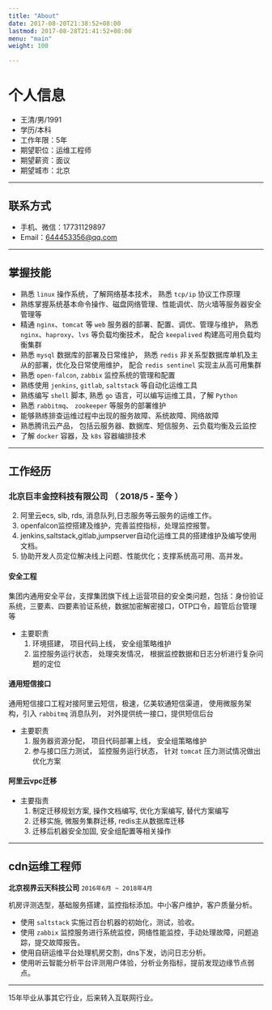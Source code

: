 ```yaml
---
title: "About"
date: 2017-08-20T21:38:52+08:00
lastmod: 2017-08-28T21:41:52+08:00
menu: "main"
weight: 100

---
```



# 个人信息

- 王清/男/1991
- 学历/本科
- 工作年限：5年
- 期望职位：运维工程师
- 期望薪资：面议
- 期望城市：北京

---

## 联系方式

- 手机、微信：17731129897
- Email：644453356@qq.com

---

## 掌握技能

* 熟悉 `linux` 操作系统，了解网络基本技术， 熟悉 `tcp/ip` 协议工作原理
* 熟练掌握系统基本命令操作、磁盘网络管理、性能调优、防火墙等服务器安全管理等
* 精通 `nginx`、`tomcat` 等 `web` 服务器的部署、配置、调优、管理与维护， 熟悉 `nginx`、`haproxy`、`lvs` 等负载均衡技术， 配合 `keepalived` 构建高可用负载均衡集群
* 熟悉 `mysql` 数据库的部署及日常维护， 熟悉 `redis` 非关系型数据库单机及主从的部署，优化及日常使用维护， 配合 `redis sentinel` 实现主从高可用集群
* 熟悉 `open-falcon`, `zabbix` 监控系统的管理和配置
* 熟练使用 `jenkins`, `gitlab`, `saltstack` 等自动化运维工具
* 熟练编写 `shell` 脚本, 熟悉 `go` 语言，可以编写运维工具，了解 `Python`
* 熟悉 `rabbitmq`、 `zookeeper` 等服务的部署维护
* 能够熟练排查运维过程中出现的服务故障、系统故障、网络故障
* 熟悉腾讯云产品， 包括云服务器、数据库、短信服务、云负载均衡及云监控 
* 了解 `docker` 容器，及 `k8s` 容器编排技术

---

## 工作经历

### 北京巨丰金控科技有限公司 （ 2018/5 - 至今 ）

2. 阿里云ecs, slb, rds, 消息队列,日志服务等云服务的运维工作。
3. openfalcon监控搭建及维护，完善监控指标，处理监控报警。
4. jenkins,saltstack,gitlab,jumpserver自动化运维工具的搭建维护及编写使用文档。
5. 协助开发人员定位解决线上问题、性能优化；支撑系统高可用、高并发。

#### 安全工程

集团内通用安全平台，支撑集团旗下线上运营项目的安全类问题，包括：身份验证系统，三要素、四要素验证系统，数据加密解密接口，OTP口令，超管后台管理等

- 主要职责
  1. 环境搭建， 项目代码上线， 安全组策略维护
  1. 监控服务运行状态， 处理突发情况， 根据监控数据和日志分析进行复杂问题的定位

#### 通用短信接口

通用短信接口工程对接阿里云短信，极速，亿美软通短信渠道， 使用微服务架构，引入 `rabbitmq` 消息队列， 对外提供统一接口，提供短信后台

- 主要职责
  1. 服务器资源分配， 项目代码部署上线， 安全组策略维护
  1. 参与接口压力测试， 监控服务运行状态， 针对 `tomcat` 压力测试情况做出优化方案

#### 阿里云vpc迁移

- 主要指责
  1. 制定迁移规划方案, 操作文档编写, 优化方案编写, 替代方案编写
  2. 迁移实施, 微服务集群迁移, redis主从数据库迁移
  3. 迁移后机器安全加固, 安全组配置等相关操作

---

## cdn运维工程师

**北京视界云天科技公司**    `2016年6月 ~ 2018年4月`

机房评测选型，基础服务搭建，监控指标添加。中小客户维护，客户质量分析。

* 使用 `saltstack` 实施过百台机器的初始化，测试，验收。
* 使用 `zabbix` 监控服务进行系统监控，网络性能监控，手动处理故障，问题追踪，提交故障报告。
* 使用自研运维平台处理机房交割，dns下发，访问日志分析。
* 使用听云智能分析平台评测用户体验，分析业务指标，提前发现边缘节点弱点。

---

15年毕业从事其它行业，后来转入互联网行业。